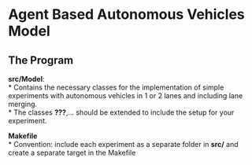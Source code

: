 Agent Based Autonomous Vehicles Model
=====================================

The Program
-----------
**src/Model**:  
	* Contains the necessary classes for the implementation of simple experiments with autonomous vehicles in 1 or 2 lanes and including lane merging.  
	* The classes **???**,... should be extended to include the setup for your experiment.  

**Makefile**  
	* Convention: include each experiment as a separate folder in **src/** and create a separate target in the Makefile  

